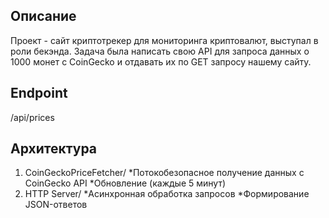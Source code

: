 ## Описание
Проект - сайт криптотрекер для мониторинга криптовалют, выступал в роли бекэнда. Задача была написать свою API для запроса данных о 1000 монет с CoinGecko и отдавать их по GET запросу нашему сайту.
## Endpoint
/api/prices
## Архитектура
1) CoinGeckoPriceFetcher/
   *Потокобезопасное получение данных с CoinGecko API
   *Обновление (каждые 5 минут)
2) HTTP Server/
   *Асинхронная обработка запросов
   *Формирование JSON-ответов
